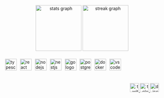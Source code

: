 ###

<div align="center">
  <img src="https://github-readme-stats.vercel.app/api?username=shirooe&hide_title=false&hide_rank=false&show_icons=true&include_all_commits=true&count_private=true&disable_animations=false&theme=discord_old_blurple&locale=en&hide_border=false&order=1" height="150" alt="stats graph"  />
  <img src="https://streak-stats.demolab.com?user=shirooe&locale=en&mode=daily&theme=discord_old_blurple&hide_border=false&border_radius=5&order=3" height="150" alt="streak graph"  />
</div>

###

<div align="left">
  <img src="https://skillicons.dev/icons?i=ts" height="38" alt="typescript logo"  />
  <img width="3" />
  <img src="https://skillicons.dev/icons?i=react" height="38" alt="react logo"  />
  <img width="3" />
  <img src="https://skillicons.dev/icons?i=nodejs" height="38" alt="nodejs logo"  />
  <img width="3" />
  <img src="https://skillicons.dev/icons?i=nestjs" height="38" alt="nestjs logo"  />
  <img width="3" />
  <img src="https://skillicons.dev/icons?i=go" height="38" alt="go logo"  />
  <img width="3" />
  <img src="https://skillicons.dev/icons?i=postgres" height="38" alt="postgresql logo"  />
  <img width="3" />
  <img src="https://skillicons.dev/icons?i=docker" height="38" alt="docker logo"  />
  <img width="3" />
  <img src="https://skillicons.dev/icons?i=vscode" height="38" alt="vscode logo"  />
</div>

###
#

<div align="right">
  <a href="https://www.twitch.tv/shiroe_dev" target="_blank">
    <img src="https://img.shields.io/static/v1?message=Twitch&logo=twitch&label=&color=9146FF&logoColor=white&labelColor=&style=for-the-badge" height="29" alt="twitch logo"  />
  </a>
  <a href="https://t.me/httpcode403" target="_blank">
    <img src="https://img.shields.io/static/v1?message=Telegram&logo=telegram&label=&color=2CA5E0&logoColor=white&labelColor=&style=for-the-badge" height="29" alt="telegram logo"  />
  </a>
  <a href="https://discordapp.com/users/237961129802989569" target="_blank">
    <img src="https://img.shields.io/static/v1?message=Discord&logo=discord&label=&color=7289DA&logoColor=white&labelColor=&style=for-the-badge" height="29" alt="discord logo"  />
  </a>
</div>
